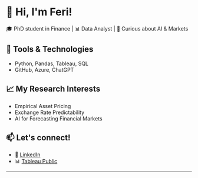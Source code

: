 # 👋 Hi, I'm Feri!

🎓 PhD student in Finance | 📊 Data Analyst | 💬 Curious about AI & Markets

## 🔧 Tools & Technologies
- Python, Pandas, Tableau, SQL
- GitHub, Azure, ChatGPT

## 📈 My Research Interests
- Empirical Asset Pricing
- Exchange Rate Predictability
- AI for Forecasting Financial Markets

## 📫 Let's connect!
- 💼 [LinkedIn](https://www.linkedin.com/in/YOUR_PROFILE)
- 📊 [Tableau Public](https://public.tableau.com/app/profile/YOUR_PROFILE)

---

